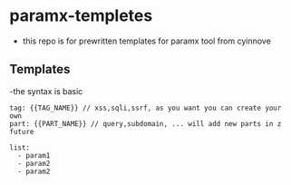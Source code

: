 # paramx-templetes

- this repo is for prewritten templates for paramx tool from cyinnove

## Templates
-the syntax is basic
```
tag: {{TAG_NAME}} // xss,sqli,ssrf, as you want you can create your own
part: {{PART_NAME}} // query,subdomain, ... will add new parts in z future

list:
  - param1
  - param2
  - param2
```


